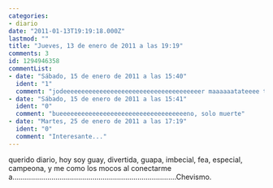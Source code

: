 ```yaml
---
categories:
- diario
date: "2011-01-13T19:19:18.000Z"
lastmod: ""
title: "Jueves, 13 de enero de 2011 a las 19:19"
comments: 3
id: 1294946358
commentList:
- date: "Sábado, 15 de enero de 2011 a las 15:40"
  ident: "1"
  comment: "jodeeeeeeeeeeeeeeeeeeeeeeeeeeeeeeeeeeeeeer maaaaaatateeee tuuuu"
- date: "Sábado, 15 de enero de 2011 a las 15:41"
  ident: "0"
  comment: "bueeeeeeeeeeeeeeeeeeeeeeeeeeeeeeeeeeeno, solo muerte"
- date: "Martes, 25 de enero de 2011 a las 17:19"
  ident: "0"
  comment: "Interesante..."
---
```


querido diario, hoy soy guay, divertida, guapa, imbecial, fea, especial, campeona, y me como los mocos al conectarme a................................................................................Chevismo.